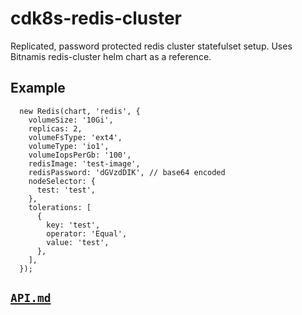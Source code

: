 # cdk8s-redis-cluster

Replicated, password protected redis cluster statefulset setup. Uses Bitnamis redis-cluster helm chart as a reference.

## Example

```
  new Redis(chart, 'redis', {
    volumeSize: '10Gi',
    replicas: 2,
    volumeFsType: 'ext4',
    volumeType: 'io1',
    volumeIopsPerGb: '100',
    redisImage: 'test-image',
    redisPassword: 'dGVzdDIK', // base64 encoded
    nodeSelector: {
      test: 'test',
    },
    tolerations: [
      {
        key: 'test',
        operator: 'Equal',
        value: 'test',
      },
    ],
  });
```

## [`API.md`](API.md)


